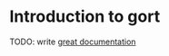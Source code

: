 # Introduction to gort

TODO: write [great documentation](http://jacobian.org/writing/great-documentation/what-to-write/)
